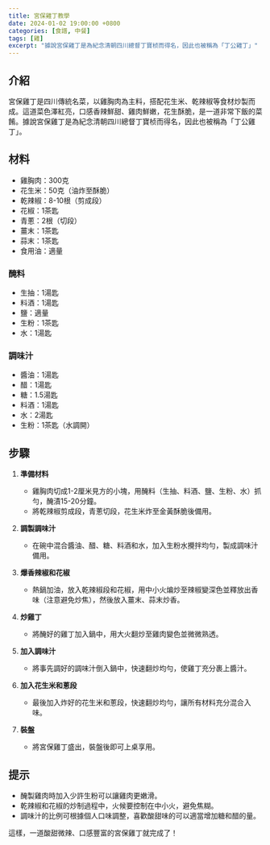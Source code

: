```yaml
---
title: 宮保雞丁教學
date: 2024-01-02 19:00:00 +0800
categories: [食譜, 中餐]
tags: [雞] 
excerpt: "據說宮保雞丁是為紀念清朝四川總督丁寶桢而得名，因此也被稱為「丁公雞丁」"
---
```


## 介紹
宮保雞丁是四川傳統名菜，以雞胸肉為主料，搭配花生米、乾辣椒等食材炒製而成。這道菜色澤紅亮，口感香辣鮮甜、雞肉鮮嫩，花生酥脆，是一道非常下飯的菜餚。據說宮保雞丁是為紀念清朝四川總督丁寶桢而得名，因此也被稱為「丁公雞丁」。

## 材料
- 雞胸肉：300克
- 花生米：50克（油炸至酥脆）
- 乾辣椒：8-10根（剪成段）
- 花椒：1茶匙
- 青蔥：2根（切段）
- 薑末：1茶匙
- 蒜末：1茶匙
- 食用油：適量

### 醃料
- 生抽：1湯匙
- 料酒：1湯匙
- 鹽：適量
- 生粉：1茶匙
- 水：1湯匙

### 調味汁
- 醬油：1湯匙
- 醋：1湯匙
- 糖：1.5湯匙
- 料酒：1湯匙
- 水：2湯匙
- 生粉：1茶匙（水調開）

## 步驟

1. **準備材料**  
   - 雞胸肉切成1-2厘米見方的小塊，用醃料（生抽、料酒、鹽、生粉、水）抓勻，醃漬15-20分鐘。
   - 將乾辣椒剪成段，青蔥切段，花生米炸至金黃酥脆後備用。

2. **調製調味汁**  
   - 在碗中混合醬油、醋、糖、料酒和水，加入生粉水攪拌均勻，製成調味汁備用。

3. **爆香辣椒和花椒**  
   - 熱鍋加油，放入乾辣椒段和花椒，用中小火煸炒至辣椒變深色並釋放出香味（注意避免炒焦），然後放入薑末、蒜末炒香。

4. **炒雞丁**  
   - 將醃好的雞丁加入鍋中，用大火翻炒至雞肉變色並微微熟透。

5. **加入調味汁**  
   - 將事先調好的調味汁倒入鍋中，快速翻炒均勻，使雞丁充分裹上醬汁。

6. **加入花生米和蔥段**  
   - 最後加入炸好的花生米和蔥段，快速翻炒均勻，讓所有材料充分混合入味。

7. **裝盤**  
   - 將宮保雞丁盛出，裝盤後即可上桌享用。

## 提示
- 醃製雞肉時加入少許生粉可以讓雞肉更嫩滑。
- 乾辣椒和花椒的炒制過程中，火候要控制在中小火，避免焦糊。
- 調味汁的比例可根據個人口味調整，喜歡酸甜味的可以適當增加糖和醋的量。

這樣，一道酸甜微辣、口感豐富的宮保雞丁就完成了！

